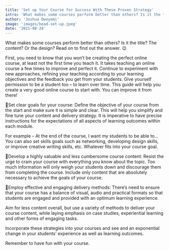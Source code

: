 ```yaml
---
title: 'Set up Your Course for Success With These Proven Strategy'
intro: 'What makes some courses perform better than others? Is it the title? The content? Or the design?'
author: 'Joshua Owoyemi'
image: 'images/bead-set-up.jpeg'
date: '2021-08-28'
---
```


What makes some courses perform better than others? Is it the title? The content? Or the design? Read on to find out the answer. 😉

First, you need to know that you won’t be creating the perfect online course, at least not the first time you teach it. It takes teaching an online course a few times to improve and perfect it. Continue to experiment with new approaches, refining your teaching according to your learning objectives and the feedback you get from your students. Give yourself permission to be a student too – to learn over time. This guide will help you create a very good online course to start with. You can improve it from there!

📍Set clear goals for your course: Define the objective of your course from the start and make sure it is simple and clear. This will help you simplify and fine tune your content and delivery strategy. It is imperative to have precise instructions for the expectations of all aspects of learning outcomes within each module.

For example – At the end of the course, I want my students to be able to…
You can also set skills goals such as networking, developing design skills, or improve creative writing skills, etc. Whatever fits into your course goal.

📍Develop a highly valuable and less cumbersome course content: Resist the urge to cram your course with everything you know about the topic. Too much information will only weigh your students down and discourage them from completing the course. Include only content that are absolutely necessary to achieve the goals of your course.

📍Employ effective and engaging delivery methods: There’s need to ensure that your course has a balance of visual, audio and practical formats so that students are engaged and provided with an optimum learning experience.

Aim for less content overall, but use a variety of methods to deliver your course content, while laying emphasis on case studies, experiential learning and other forms of engaging tasks.

Incorporate these strategies into your courses and see and an exponential change in your students’ experience as well as learning outcomes.

Remember to have fun with your course.
